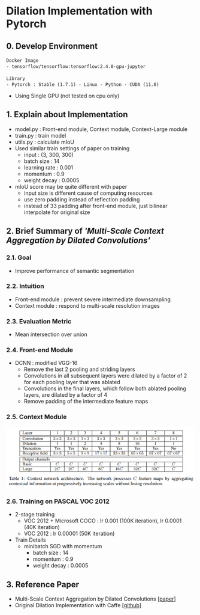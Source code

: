 # Dilation Implementation with Pytorch


## 0. Develop Environment
```
Docker Image
- tensorflow/tensorflow:tensorflow:2.4.0-gpu-jupyter

Library
- Pytorch : Stable (1.7.1) - Linux - Python - CUDA (11.0)
```
- Using Single GPU (not tested on cpu only)


## 1. Explain about Implementation
- model.py : Front-end module, Context module, Context-Large module
- train.py : train model
- utils.py : calculate mIoU
- Used similar train settings of paper on training
  * input : (3, 300, 300)
  * batch size : 14
  * learning rate : 0.001
  * momentum : 0.9
  * weight decay : 0.0005
- mIoU score may be quite different with paper
  * input size is different cause of computing resources
  * use zero padding instead of reflection padding
  * instead of 33 padding after front-end module, just bilinear interpolate for original size


## 2. Brief Summary of *'Multi-Scale Context Aggregation by Dilated Convolutions'*

### 2.1. Goal
- Improve performance of semantic segmentation

### 2.2. Intuition
- Front-end module : prevent severe intermediate downsampling
- Context module : respond to multi-scale resolution images

### 2.3. Evaluation Metric
- Mean intersection over union

### 2.4. Front-end Module
- DCNN : modified VGG-16
  * Remove the last 2 pooling and striding layers
  * Convolutions in all subsequent layers were dilated by a factor of 2 for each pooling layer that was ablated
  * Convolutions in the final layers, which follow both ablated pooling layers, are dilated by a factor of 4
  * Remove padding of the intermediate feature maps

### 2.5. Context Module
![Architecture](./Figures/Figure_01.png)

### 2.6. Training on PASCAL VOC 2012
- 2-stage training
  * VOC 2012 + Microsoft COCO : lr 0.001 (100K iteration), lr 0.0001 (40K iteration)
  * VOC 2012 : lr 0.00001 (50K iteration)
- Train Details
  * minibatch SGD with momentum
    * batch size : 14
    * momentum : 0.9
    * weight decay : 0.0005


## 3. Reference Paper
- Multi-Scale Context Aggregation by Dilated Convolutions [[paper]](https://arxiv.org/pdf/1511.07122.pdf)
- Original Dilation Implementation with Caffe [[github]](https://github.com/fyu/dilation)
